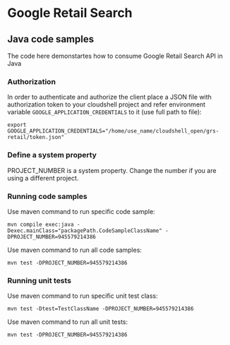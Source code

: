 # Google Retail Search
## Java code samples
The code here demonstartes how to consume Google Retail Search API in Java

### Authorization
In order to authenticate and authorize the client place a JSON file with authorization token to your cloudshell project and refer environment variable `GOOGLE_APPLICATION_CREDENTIALS` to it (use full path to file):

```
export GOOGLE_APPLICATION_CREDENTIALS="/home/use_name/cloudshell_open/grs-retail/token.json"
```

### Define a system property
PROJECT_NUMBER is a system property. Change the number if you are using a different project.
### Running code samples

Use maven command to run specific code sample:
```
mvn compile exec:java -Dexec.mainClass="packagePath.CodeSampleClassName" -DPROJECT_NUMBER=945579214386
```
Use maven command to run all code samples:
```
mvn test -DPROJECT_NUMBER=945579214386
```

### Running unit tests

Use maven command to run specific unit test class:
```
mvn test -Dtest=TestClassName -DPROJECT_NUMBER=945579214386
```
Use maven command to run all unit tests:
```
mvn test -DPROJECT_NUMBER=945579214386
```
